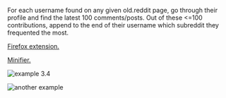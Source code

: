 For each username found on any given old.reddit page, go through their profile and find the latest 100 comments/posts. Out of these <=100 contributions, append to the end of their username which subreddit they frequented the most.

[Firefox extension.](https://addons.mozilla.org/en-US/firefox/addon/neutral-reddit-masstagger/)

[Minifier.](https://javascript-minifier.com/)

![example 3.4](https://addons.cdn.mozilla.net/user-media/previews/full/244/244521.png?modified=1599924294)

![another example](https://i.imgur.com/CkaJr3G.png)